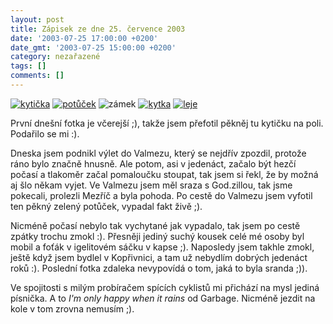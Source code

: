 ```yaml
---
layout: post
title: Zápisek ze dne 25. července 2003
date: '2003-07-25 17:00:00 +0200'
date_gmt: '2003-07-25 15:00:00 +0200'
category: nezařazené
tags: []
comments: []
---
```

<div >  <a href="%base_url%/assets/old-images/kyticka.jpg"><img alt="kytička" src="%base_url%/assets/old-images/kyticka_mala.jpg"></a>  <a href="%base_url%/assets/old-images/potucek.jpg"><img alt="potůček" src="%base_url%/assets/old-images/potucek.jpg"></a>  <img alt="zámek" src="%base_url%/assets/old-images/zamek.jpg">  <a href="%base_url%/assets/old-images/kytka.jpg"><img alt="kytka" src="%base_url%/assets/old-images/kytka_mala.jpg"></a>  <a href="%base_url%/assets/old-images/leje.jpg"><img alt="leje" src="%base_url%/assets/old-images/leje_male.jpg"></a>  </div>
<p>První dnešní fotka je včerejší ;), takže jsem přefotil pěkněj tu kytičku na poli. Podařilo se mi :).</p>
<p>Dneska jsem podnikl výlet do Valmezu, který se nejdřív zpozdil, protože ráno bylo značně hnusně.   Ale potom, asi v jedenáct, začalo být hezčí počasí a tlakoměr začal pomaloučku stoupat, tak jsem si řekl,   že by možná aj šlo někam vyjet. Ve Valmezu jsem měl sraza s God.zillou, tak jsme pokecali, prolezli Mezříč a   byla pohoda. Po cestě do Valmezu jsem vyfotil ten pěkný zelený potůček, vypadal fakt živě ;).</p>
<p>Nicméně počasí nebylo tak vychytané jak vypadalo, tak jsem po cestě zpátky trochu zmokl :). Přesněji   jediný suchý kousek celé mé osoby byl mobil a foťák v igelitovém sáčku v kapse ;). Naposledy jsem takhle   zmokl, ještě když jsem bydlel v Kopřivnici, a tam už nebydlím dobrých jedenáct roků :). Poslední fotka zdaleka   nevypovídá o tom, jaká to byla sranda ;)).</p>
<p>Ve spojitosti s milým probíračem spících cyklistů mi přichází na mysl jediná písnička.   A to <i title="tady býval odkaz na soubor 'when_it_rains.htm'">I'm only happy   when it rains</i> od Garbage. Nicméně jezdit na kole v tom zrovna nemusím ;).</p>
